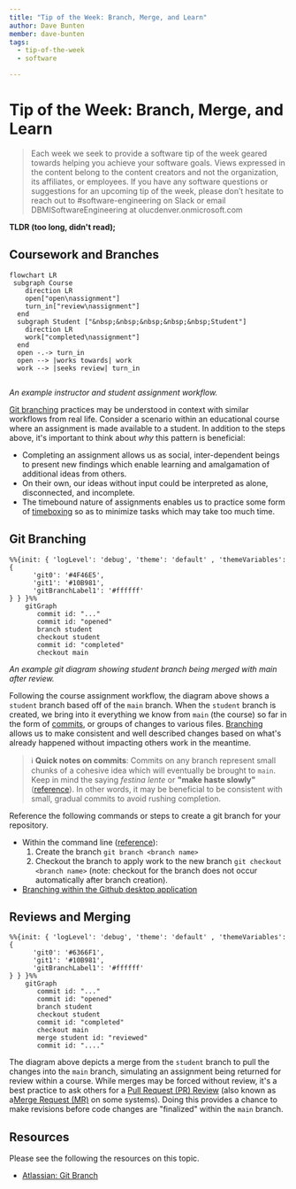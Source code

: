 ```yaml
---
title: "Tip of the Week: Branch, Merge, and Learn"
author: Dave Bunten
member: dave-bunten
tags:
  - tip-of-the-week
  - software

---
```


# Tip of the Week: Branch, Merge, and Learn

> Each week we seek to provide a software tip of the week geared towards helping you achieve your software goals. Views expressed in the content belong to the content creators and not the organization, its affiliates, or employees. If you have any software questions or suggestions for an upcoming tip of the week, please don’t hesitate to reach out to #software-engineering on Slack or email DBMISoftwareEngineering at olucdenver.onmicrosoft.com

__TLDR (too long, didn't read);__

## Coursework and Branches

```mermaid
flowchart LR
 subgraph Course
    direction LR
    open["open\nassignment"]
    turn_in["review\nassignment"]
  end
  subgraph Student ["&nbsp;&nbsp;&nbsp;&nbsp;&nbsp;Student"]
    direction LR
    work["completed\nassignment"]
  end
  open -.-> turn_in
  open --> |works towards| work
  work --> |seeks review| turn_in
  
```

_An example instructor and student assignment workflow._

[Git branching](https://www.atlassian.com/git/tutorials/using-branches) practices may be understood in context with similar workflows from real life. Consider a scenario within an educational course where an assignment is made available to a student. In addition to the steps above, it's important to think about _why_ this pattern is beneficial:

- Completing an assignment allows us as social, inter-dependent beings to present new findings which enable learning and amalgamation of additional ideas from others.
- On their own, our ideas without input could be interpreted as alone, disconnected, and incomplete.
- The timebound nature of assignments enables us to practice some form of [timeboxing]() so as to minimize tasks which may take too much time.

## Git Branching

```mermaid
%%{init: { 'logLevel': 'debug', 'theme': 'default' , 'themeVariables': {
      'git0': '#4F46E5',
      'git1': '#10B981',
      'gitBranchLabel1': '#ffffff'
} } }%%
    gitGraph
       commit id: "..."
       commit id: "opened"
       branch student
       checkout student
       commit id: "completed"
       checkout main
```

_An example git diagram showing student branch being merged with main after review._

Following the course assignment workflow, the diagram above shows a `student` branch based off of the `main` branch. When the `student` branch is created, we bring into it everything we know from `main` (the course) so far in the form of [commits](https://github.com/git-guides/git-commit), or groups of changes to various files.
[Branching](https://github.com/git-guides#create-a-branch) allows us to make consistent and well described changes based on what's already happened without impacting others work in the meantime.

> ℹ️ __Quick notes on commits__: Commits on any branch represent small chunks of a cohesive idea which will eventually be brought to `main`. Keep in mind the saying _festina lente_ or __"make haste slowly"__ ([reference](https://en.wikipedia.org/wiki/Festina_lente)). In other words, it may be beneficial to be consistent with small, gradual commits to avoid rushing completion.

Reference the following commands or steps to create a git branch for your repository.

- Within the command line ([reference](https://git-scm.com/docs/git-branch)):
  1. Create the branch `git branch <branch name>`
  1. Checkout the branch to apply work to the new branch `git checkout <branch name>` (note: checkout for the branch does not occur automatically after branch creation).
- [Branching within the Github desktop application](https://docs.github.com/en/desktop/contributing-and-collaborating-using-github-desktop/making-changes-in-a-branch/managing-branches)

## Reviews and Merging

```mermaid
%%{init: { 'logLevel': 'debug', 'theme': 'default' , 'themeVariables': {
      'git0': '#6366F1',
      'git1': '#10B981',
      'gitBranchLabel1': '#ffffff'
} } }%%
    gitGraph
       commit id: "..."
       commit id: "opened"
       branch student
       checkout student
       commit id: "completed"
       checkout main
       merge student id: "reviewed"
       commit id: "...."

```

 The diagram above depicts a merge from the `student` branch to pull the changes into the `main` branch, simulating an assignment being returned for review within a course. While merges may be forced without review, it's a best practice to ask others for a [Pull Request (PR) Review](https://docs.github.com/en/pull-requests/collaborating-with-pull-requests/proposing-changes-to-your-work-with-pull-requests/creating-a-pull-request) (also known as a[Merge Request (MR)](https://docs.gitlab.com/ee/user/project/merge_requests/) on some systems). Doing this provides a chance to make revisions before code changes are "finalized" within the `main` branch.

## Resources

Please see the following the resources on this topic.

- [Atlassian: Git Branch](https://www.atlassian.com/git/tutorials/using-branches)
